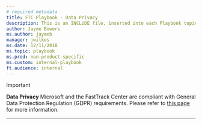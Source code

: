 ```yaml
---
# required metadata
title: FTC Playbook - Data Privacy
description: This is an INCLUDE file, inserted into each Playbook topic.
author: Jayme Bowers
ms.author: jaymeb
manager: jwilkes
ms.date: 12/11/2018
ms.topic: playbook
ms.prod: non-product-specific
ms.custom: internal-playbook
ft.audience: internal
---
```

> [!IMPORTANT]
> **Data Privacy**
> Microsoft and the FastTrack Center are compliant with General Data Protection Regulation (GDPR) requirements. Please refer to 
> [this page](https://microsoft.sharepoint.com/:w:/r/teams/ftccm/_layouts/15/Doc.aspx?sourcedoc=%7BE857ED81-F353-4654-8CEA-5CB410A4D00B%7D&amp;file=General%20Data%20Protection%20Regulation.docx&amp;action=default&amp;mobileredirect=true) 
> for more information.
***